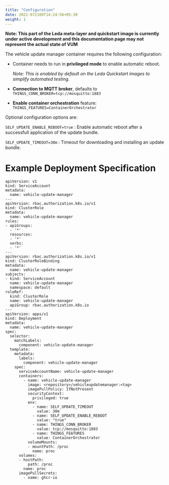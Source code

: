 ```yaml
---
title: "Configuration"
date: 2022-072109T14:24:56+05:30
weight: 1
---
```


**Note: This part of the Leda meta-layer and quickstart image is currently under active development and this documentation page may not represent the actual state of VUM**

The vehicle update manager container requires the following configuration:
- Container needs to run in **privileged mode** to enable automatic reboot.

  *Note: This is enabled by default on the Leda Quickstart images to simplify automated testing.*

- **Connection to MQTT broker**, defaults to `THINGS_CONN_BROKER=tcp://mosquitto:1883`
- **Enable container orchestration** feature: `THINGS_FEATURES=ContainerOrchestrator`

Optional configuration options are:

`SELF_UPDATE_ENABLE_REBOOT=true`
: Enable automatic reboot after a successfull application of the update bundle.

`SELF_UPDATE_TIMEOUT=30m`
: Timeout for downloading and installing an update bundle.


# Example Deployment Specification

```
apiVersion: v1
kind: ServiceAccount
metadata:
  name: vehicle-update-manager
---
apiVersion: rbac.authorization.k8s.io/v1
kind: ClusterRole
metadata:
  name: vehicle-update-manager
rules:
- apiGroups:
  - '*'
  resources:
  - '*'
  verbs:
  - '*'
---
apiVersion: rbac.authorization.k8s.io/v1
kind: ClusterRoleBinding
metadata:
  name: vehicle-update-manager
subjects:
- kind: ServiceAccount
  name: vehicle-update-manager
  namespace: default
roleRef:
  kind: ClusterRole
  name: vehicle-update-manager
  apiGroup: rbac.authorization.k8s.io
---
apiVersion: apps/v1
kind: Deployment
metadata:
  name: vehicle-update-manager
spec:
  selector:
    matchLabels:
      component: vehicle-update-manager
  template:
    metadata:
      labels:
        component: vehicle-update-manager
    spec:
      serviceAccountName: vehicle-update-manager
      containers:
        - name: vehicle-update-manager
          image: <repository>/vehicleupdatemanager:<tag>
          imagePullPolicy: IfNotPresent
          securityContext:
            privileged: true
          env:
            - name: SELF_UPDATE_TIMEOUT
              value: 30m
            - name: SELF_UPDATE_ENABLE_REBOOT
              value: "true"
            - name: THINGS_CONN_BROKER
              value: tcp://mosquitto:1883
            - name: THINGS_FEATURES
              value: ContainerOrchestrator
          volumeMounts:
          - mountPath: /proc
            name: proc
      volumes:
      - hostPath:
          path: /proc
        name: proc
      imagePullSecrets:
        - name: ghcr-io
```